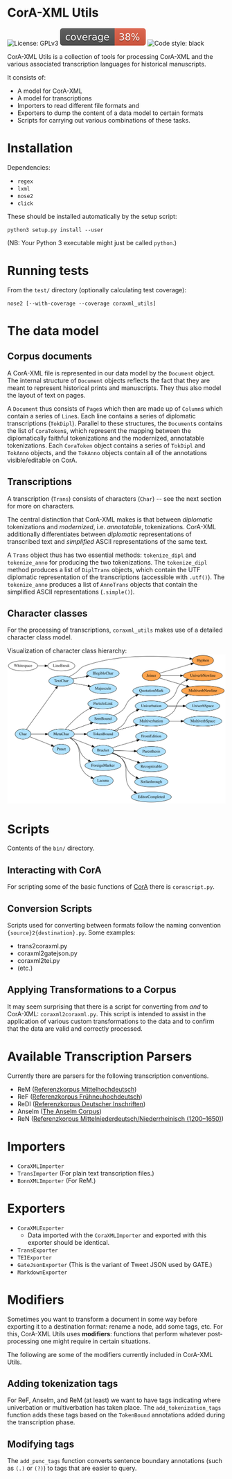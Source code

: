 
# CorA-XML Utils
![[License: GPLv3](LICENSE)](https://img.shields.io/badge/License-GPLv3-blue.svg)
![[Test coverage](https://docs.nose2.io/en/latest/)](coverage.svg)
![[Code style: black](https://github.com/psf/black)](https://img.shields.io/badge/code%20style-black-000000.svg)

CorA-XML Utils is a collection of tools for processing CorA-XML and the various associated transcription languages for historical manuscripts.

It consists of:

- A model for CorA-XML
- A model for transcriptions
- Importers to read different file formats and 
- Exporters to dump the content of a data model to certain formats 
- Scripts for carrying out various combinations of these tasks.

# Installation

Dependencies:
* `regex`
* `lxml`
* `nose2`
* `click`

These should be installed automatically by the setup script:
```
python3 setup.py install --user
```
(NB: Your Python 3 executable might just be called `python`.)



# Running tests

From the `test/` directory (optionally calculating test coverage):
```
nose2 [--with-coverage --coverage coraxml_utils]
```


# The data model


## Corpus documents

A CorA-XML file is represented in our data model by the `Document` object. The internal structure of `Document` objects reflects the fact that they are meant to represent historical prints and manuscripts. They thus also model the layout of text on pages. 

A `Document` thus consists of `Page`s which then are made up of `Column`s which contain a series of `Line`s. Each line contains a series of diplomatic transcriptions (`TokDipl`). Parallel to these structures, the `Document`s contains the list of `CoraToken`s, which represent the mapping between the diplomatically faithful tokenizations and the modernized, annotatable tokenizations. Each `CoraToken` object contains a series of `TokDipl` and `TokAnno` objects, and the `TokAnno` objects contain all of the annotations visible/editable on CorA.

## Transcriptions

A transcription (`Trans`) consists of characters (`Char`) -- see the next section for more on characters. 

The central distinction that CorA-XML makes is that between *diplomatic* tokenizations and *modernized*, i.e. *annotatable*, tokenizations. CorA-XML additionally differentiates between *diplomatic* representations of transcribed text and *simplified* ASCII representations of the same text.

A `Trans` object thus has two essential methods: `tokenize_dipl` and `tokenize_anno` for producing the two tokenizations. The `tokenize_dipl` method produces a list of `DiplTrans` objects, which contain the UTF diplomatic representation of the transcriptions (accessible with `.utf()`). The `tokenize_anno` produces a list of `AnnoTrans` objects that contain the simplified ASCII representations (`.simple()`).





## Character classes

For the processing of transcriptions, `coraxml_utils` makes use of a detailed character class model.

Visualization of character class hierarchy:
![character model overview](res/charclasses.svg)




# Scripts

Contents of the `bin/` directory.

## Interacting with CorA

For scripting some of the basic functions of [CorA](http://github.com/comphist/cora) there is `corascript.py`.

## Conversion Scripts

Scripts used for converting between formats follow the naming convention `{source}2{destination}.py`. Some examples:

- trans2coraxml.py
- coraxml2gatejson.py
- coraxml2tei.py
- (etc.)

## Applying Transformations to a Corpus

It may seem surprising that there is a script for converting from *and* to
CorA-XML: `coraxml2coraxml.py`. This script is intended to assist in the
application of various custom transformations to the data and to confirm that
the data are valid and correctly processed.

# Available Transcription Parsers

Currently there are parsers for the following transcription conventions.

* ReM ([Referenzkorpus Mittelhochdeutsch](https://linguistics.rub.de/rem))
* ReF ([Referenzkorpus Frühneuhochdeutsch](https://linguistics.rub.de/ref))
* ReDI ([Referenzkorpus Deutscher Inschriften](https://www.ruhr-uni-bochum.de/wegera/ReDI/index.htm))
* Anselm ([The Anselm Corpus](https://linguistics.rub.de/anselm))
* ReN ([Referenzkorpus Mittelniederdeutsch/Niederrheinisch (1200&ndash;1650)](https://www.slm.uni-hamburg.de/ren.html))


# Importers

* `CoraXMLImporter`
* `TransImporter` (For plain text transcription files.)
* `BonnXMLImporter` (For ReM.)


# Exporters

* `CoraXMLExporter`
  - Data imported with the `CoraXMLImporter` and exported with this exporter should be identical.
* `TransExporter` 
* `TEIExporter`
* `GateJsonExporter` (This is the variant of Tweet JSON used by GATE.)
* `MarkdownExporter`


# Modifiers

Sometimes you want to transform a document in some way before exporting it to a destination format: rename a node, add some tags, etc. For this, CorA-XML Utils uses **modifiers**: functions that perform whatever post-processing one might require in certain situations.

The following are some of the modifiers currently included in CorA-XML Utils.

## Adding tokenization tags

For ReF, Anselm, and ReM (at least) we want to have tags indicating where
univerbation or multiverbation has taken place. The `add_tokenization_tags`
function adds these tags based on the `TokenBound` annotations added during the
transcription phase.

## Modifying tags

The `add_punc_tags` function converts sentence boundary annotations (such as
`(.)` or `(?)`) to tags that are easier to query.


